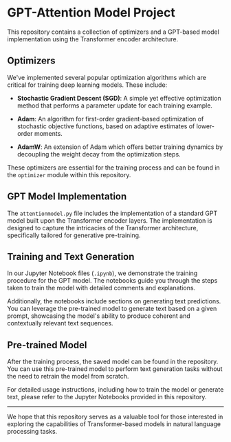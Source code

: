 # GPT-Attention Model Project

This repository contains a collection of optimizers and a GPT-based model implementation using the Transformer encoder architecture. 

## Optimizers

We've implemented several popular optimization algorithms which are critical for training deep learning models. These include:

- **Stochastic Gradient Descent (SGD)**: A simple yet effective optimization method that performs a parameter update for each training example.
  
- **Adam**: An algorithm for first-order gradient-based optimization of stochastic objective functions, based on adaptive estimates of lower-order moments.
  
- **AdamW**: An extension of Adam which offers better training dynamics by decoupling the weight decay from the optimization steps.

These optimizers are essential for the training process and can be found in the `optimizer` module within this repository.

## GPT Model Implementation

The `attentionmodel.py` file includes the implementation of a standard GPT model built upon the Transformer encoder layers. The implementation is designed to capture the intricacies of the Transformer architecture, specifically tailored for generative pre-training.

## Training and Text Generation

In our Jupyter Notebook files (`.ipynb`), we demonstrate the training procedure for the GPT model. The notebooks guide you through the steps taken to train the model with detailed comments and explanations.

Additionally, the notebooks include sections on generating text predictions. You can leverage the pre-trained model to generate text based on a given prompt, showcasing the model's ability to produce coherent and contextually relevant text sequences.

## Pre-trained Model

After the training process, the saved model can be found in the repository. You can use this pre-trained model to perform text generation tasks without the need to retrain the model from scratch.

For detailed usage instructions, including how to train the model or generate text, please refer to the Jupyter Notebooks provided in this repository.

---

We hope that this repository serves as a valuable tool for those interested in exploring the capabilities of Transformer-based models in natural language processing tasks.

